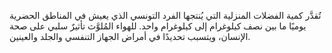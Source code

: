 تُقدَّر كمية الفضلات المنزلية التي يُنتجها الفرد التونسي الذي يعيش في المناطق الحضرية يوميًا ما بين نصف كيلوغرام إلى كيلوغرام واحد.  للهواء المُلوَّث  تأثيرٌ سلبي على صحة الإنسان، ويتسبب تحديدًا في أمراض الجهاز التنفسي والجلد والعينين.
